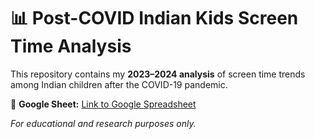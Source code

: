 # 📊 Post-COVID Indian Kids Screen Time Analysis

This repository contains my **2023–2024 analysis** of screen time trends among Indian children after the COVID-19 pandemic.  

🔗 **Google Sheet:** [Link to Google Spreadsheet](https://docs.google.com/spreadsheets/d/1NK-We-b7Olfs_swJFcQvWlnJ1D7qhzOI2pvDUe_lHiI/edit?usp=sharing)
  

*For educational and research purposes only.*
